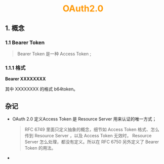 # <div style="text-align:center;color:#FF9900">OAuth2.0</div>

## 1. 概念

### 1.1 Bearer Token 

> Bearer Token 是一种 Access Token ;

### 1.1.1 格式

**Bearer XXXXXXXX**

其中 XXXXXXXX 的格式 b64token。



## 杂记

* OAuth 2.0 定义Access Token 是 Resource Server 用来认证的唯一方式；

  >  RFC 6749 里面只定义抽象的概念，细节如 Access Token 格式、怎么传到 Resource Server ，以及 Access Token 无效时， Resource Server 怎么处理，都没有定义。所以在 RFC 6750 另外定义了 Bearer Token 的用法。

* 
